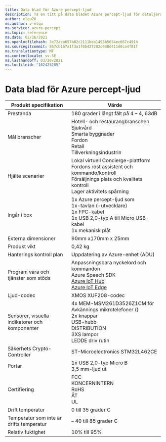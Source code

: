 ```yaml
---
title: Data blad för Azure percept-ljud
description: Ta en titt på data bladet Azure percept-ljud för detaljerade specifikationer för enheter
author: elqu20
ms.author: v-elqu
ms.service: azure-percept
ms.topic: reference
ms.date: 02/16/2021
ms.openlocfilehash: 3e72aea657b82c2111bea1493b5654ec667c491b
ms.sourcegitcommit: 867cb1b7a1f3a1f0b427282c648d411d0ca4f81f
ms.translationtype: MT
ms.contentlocale: sv-SE
ms.lasthandoff: 03/20/2021
ms.locfileid: "102425285"
---
```

# <a name="azure-percept-audio-datasheet"></a>Data blad för Azure percept-ljud

|Produkt specifikation           |Värde     |
|--------------------------------|--------|
|Prestanda                     |180 grader i långt fält på 4 – 4, 63dB  |
|Mål branscher               |Hotell- och restaurangbranschen <br> Sjukvård <br> Smarta byggnader <br> Fordon <br> Retail <br> Tillverkningsindustrin  |
|Hjälte scenarier                  |Lokal virtuell Concierge-plattform <br> Fordons röst assistent och kommando/kontroll <br> Försäljnings plats och kvalitets kontroll <br> Lager aktivitets spårning|
|Ingår i box  |1x Azure percept-ljud som <br> 1x-tavlan (-utvecklare) <br> 1x FPC-kabel <br> 1x USB 2,0-typ A till Micro USB-kabel <br> 1x mekanisk plåt|
|Externa dimensioner             |90mm x170mm x 25mm   |
|Produkt vikt                  |0,42 kg   |
|Hanterings kontroll plan        |Uppdatering av Azure-enhet (ADU)          |
|Program vara och tjänster som stöds |Anpassningsbara nyckelord och kommandon <br> Azure Speech SDK <br> [Azure IoT Hub](https://azure.microsoft.com/services/iot-hub/) <br> [Azure IoT Edge](https://azure.microsoft.com/services/iot-edge/) |
|Ljud-codec                     |XMOS XUF208-codec        |
|Sensorer, visuella indikatorer och komponenter   |4x MEM-MSM261D3526Z1CM för Avkännings mikrotelefoner () <br> 2x knappar <br> USB-hubb <br> DISTRIBUTION <br> 3XS lampor <br> LEDDE driv rutin          |
|Säkerhets Crypto-Controller      |ST-Microelectronics STM32L462CE       |
|Portar                           |1x USB 2,0-typ Micro B <br> 3,5 mm-ljud ut     |
|Certifiering                   |FCC <br> KONCERNINTERN <br> RoHS <br> ÅT <br> UL    |
|Drift temperatur           |0 till 35 grader C     |
|Temperatur som inte är drifts temperatur       |– 40 till 85 grader C     |
|Relativ fuktighet               |10% till 95%    |
